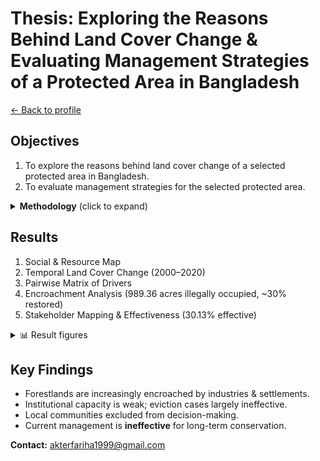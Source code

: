 # Thesis: Exploring the Reasons Behind Land Cover Change & Evaluating Management Strategies of a Protected Area in Bangladesh

[← Back to profile](../)

## Objectives
1. To explore the reasons behind land cover change of a selected protected area in Bangladesh. 
2. To evaluate management strategies for the selected protected area.

<details>
  <summary><b>Methodology</b> (click to expand)</summary>

- *Data Collection*  
  <p align="left">
    <img src="./Methodology.jpg" alt="Data Collection" width="80%">
  </p>

- *Application of Participatory Rural Appraisal Tools*  
  <p align="left">
    <img src="./Pra.jpg" alt="Application of Participatory Rural Appraisal Tools" width="80%">
  </p>

- *Application of Management Effectiveness Tracking Tool (METT)*  
  <p align="left">
    <img src="./methodology%202.jpg" alt="Application of METT Tool" width="80%">
  </p>

</details>




## Results
1. Social & Resource Map  
2. Temporal Land Cover Change (2000–2020)  
3. Pairwise Matrix of Drivers  
4. Encroachment Analysis (989.36 acres illegally occupied, ~30% restored)  
5. Stakeholder Mapping & Effectiveness (30.13% effective)

<details>
  <summary>📊 Result figures</summary>
  <div align="center">
    <!-- Replace with your actual image paths -->
    <img src="../assets/thesis/result_1.jpg" width="49%" alt="Result figure 1">
    <img src="../assets/thesis/result_2.jpg" width="49%" alt="Result figure 2">
  </div>
</details>

## Key Findings
- Forestlands are increasingly encroached by industries & settlements.  
- Institutional capacity is weak; eviction cases largely ineffective.  
- Local communities excluded from decision-making.  
- Current management is **ineffective** for long-term conservation.

**Contact:** [akterfariha1999@gmail.com](mailto:akterfariha1999@gmail.com)
